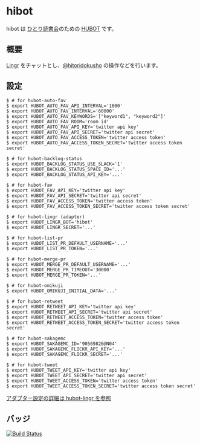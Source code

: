 # hibot

hibot は [ひとり読書会][hitoridokusho]のための [HUBOT][github/hubot] です。

## 概要

[Lingr][lingr] をチャットとし、[@hitoridokusho][@hitoridokusho] の操作などを行います。

## 設定

    $ # for hubot-auto-fav
    $ export HUBOT_AUTO_FAV_API_INTERVAL='1000'
    $ export HUBOT_AUTO_FAV_INTERVAL='60000'
    $ export HUBOT_AUTO_FAV_KEYWORDS='["keyword1", "keyword2"]'
    $ export HUBOT_AUTO_FAV_ROOM='room id'
    $ export HUBOT_AUTO_FAV_API_KEY='twitter api key'
    $ export HUBOT_AUTO_FAV_API_SECRET='twitter api secret'
    $ export HUBOT_AUTO_FAV_ACCESS_TOKEN='twitter access token'
    $ export HUBOT_AUTO_FAV_ACCESS_TOKEN_SECRET='twitter access token secret'

    $ # for hubot-backlog-status
    $ export HUBOT_BACKLOG_STATUS_USE_SLACK='1'
    $ export HUBOT_BACKLOG_STATUS_SPACE_ID='...'
    $ export HUBOT_BACKLOG_STATUS_API_KEY='...'

    $ # for hubot-fav
    $ export HUBOT_FAV_API_KEY='twitter api key'
    $ export HUBOT_FAV_API_SECRET='twitter api secret'
    $ export HUBOT_FAV_ACCESS_TOKEN='twitter access token'
    $ export HUBOT_FAV_ACCESS_TOKEN_SECRET='twitter access token secret'

    $ # for hubot-lingr (adapter)
    $ export HUBOT_LINGR_BOT='hibot'
    $ export HUBOT_LINGR_SECRET='...'

    $ # for hubot-list-pr
    $ export HUBOT_LIST_PR_DEFAULT_USERNAME='...'
    $ export HUBOT_LIST_PR_TOKEN='...'

    $ # for hubot-merge-pr
    $ export HUBOT_MERGE_PR_DEFAULT_USERNAME='...'
    $ export HUBOT_MERGE_PR_TIMEOUT='30000'
    $ export HUBOT_MERGE_PR_TOKEN='...'

    $ # for hubot-omikuji
    $ export HUBOT_OMIKUJI_INITIAL_DATA='...'

    $ # for hubot-retweet
    $ export HUBOT_RETWEET_API_KEY='twitter api key'
    $ export HUBOT_RETWEET_API_SECRET='twitter api secret'
    $ export HUBOT_RETWEET_ACCESS_TOKEN='twitter access token'
    $ export HUBOT_RETWEET_ACCESS_TOKEN_SECRET='twitter access token secret'

    $ # for hubot-sakagemc
    $ export HUBOT_SAKAGEMC_ID='90569826@N04'
    $ export HUBOT_SAKAGEMC_FLICKR_API_KEY='...'
    $ export HUBOT_SAKAGEMC_FLICKR_SECRET='...'

    $ # for hubot-tweet
    $ export HUBOT_TWEET_API_KEY='twitter api key'
    $ export HUBOT_TWEET_API_SECRET='twitter api secret'
    $ export HUBOT_TWEET_ACCESS_TOKEN='twitter access token'
    $ export HUBOT_TWEET_ACCESS_TOKEN_SECRET='twitter access token secret'

[アダプター設定の詳細は hubot-lingr を参照][miyagawa/hubot-lingr]

## バッジ

[![Build Status][travis-badge]][travis]

[travis]: https://travis-ci.org/hitoridokusho/hibot
[travis-badge]: https://travis-ci.org/hitoridokusho/hibot.svg?branch=master
[hitoridokusho]: http://hitoridokusho.doorkeeper.jp/
[@hitoridokusho]: https://twitter.com/hitoridokusho
[lingr]: http://lingr.com/
[github/hubot]: https://github.com/github/hubot
[miyagawa/hubot-lingr]: https://github.com/miyagawa/hubot-lingr
